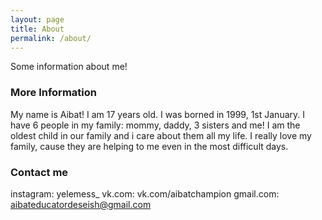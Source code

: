 ```yaml
---
layout: page
title: About
permalink: /about/
---
```


Some information about me!

### More Information

My name is Aibat! I am 17 years old. I was borned in 1999, 1st January. I have 6 people in my family: mommy, daddy, 3 sisters and me!
I am the oldest child in our family and i care about them all my life. I really love my family, cause they are helping to me even in the most difficult days.

### Contact me

instagram: yelemess_
vk.com: vk.com/aibatchampion
gmail.com: aibateducatordeseish@gmail.com
